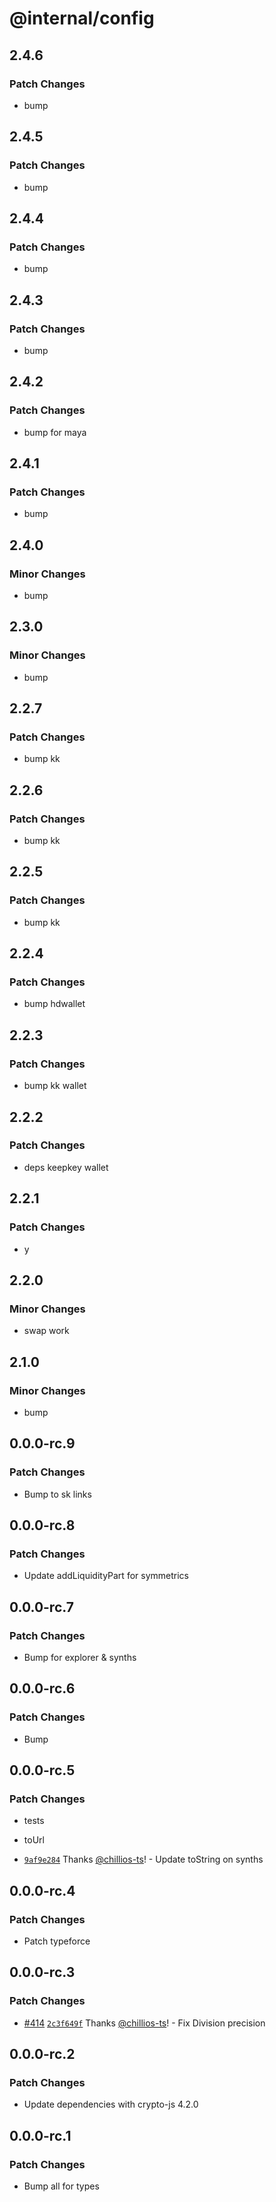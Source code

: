 # @internal/config

## 2.4.6

### Patch Changes

- bump

## 2.4.5

### Patch Changes

- bump

## 2.4.4

### Patch Changes

- bump

## 2.4.3

### Patch Changes

- bump

## 2.4.2

### Patch Changes

- bump for maya

## 2.4.1

### Patch Changes

- bump

## 2.4.0

### Minor Changes

- bump

## 2.3.0

### Minor Changes

- bump

## 2.2.7

### Patch Changes

- bump kk

## 2.2.6

### Patch Changes

- bump kk

## 2.2.5

### Patch Changes

- bump kk

## 2.2.4

### Patch Changes

- bump hdwallet

## 2.2.3

### Patch Changes

- bump kk wallet

## 2.2.2

### Patch Changes

- deps keepkey wallet

## 2.2.1

### Patch Changes

- y

## 2.2.0

### Minor Changes

- swap work

## 2.1.0

### Minor Changes

- bump

## 0.0.0-rc.9

### Patch Changes

- Bump to sk links

## 0.0.0-rc.8

### Patch Changes

- Update addLiquidityPart for symmetrics

## 0.0.0-rc.7

### Patch Changes

- Bump for explorer & synths

## 0.0.0-rc.6

### Patch Changes

- Bump

## 0.0.0-rc.5

### Patch Changes

- tests

- toUrl

- [`9af9e284`](https://github.com/thorswap/SwapKit/commit/9af9e2845126818d4dace38457e219fffa1b3a8c) Thanks [@chillios-ts](https://github.com/chillios-ts)! - Update toString on synths

## 0.0.0-rc.4

### Patch Changes

- Patch typeforce

## 0.0.0-rc.3

### Patch Changes

- [#414](https://github.com/thorswap/SwapKit/pull/414) [`2c3f649f`](https://github.com/thorswap/SwapKit/commit/2c3f649fdebb5463e51c2929d6b3091852a59e9c) Thanks [@chillios-ts](https://github.com/chillios-ts)! - Fix Division precision

## 0.0.0-rc.2

### Patch Changes

- Update dependencies with crypto-js 4.2.0

## 0.0.0-rc.1

### Patch Changes

- Bump all for types
